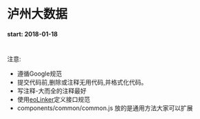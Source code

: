 泸州大数据
===
#### start: 2018-01-18


#
注意:
  - 遵循Google规范
  - 提交代码前,删除或注释无用代码,并格式化代码。
  - 写注释-大而全的注释最好
  - 使用[eoLinker](https://www.eolinker.com/)定义接口规范
  - components/common/common.js 放的是通用方法大家可以扩展
